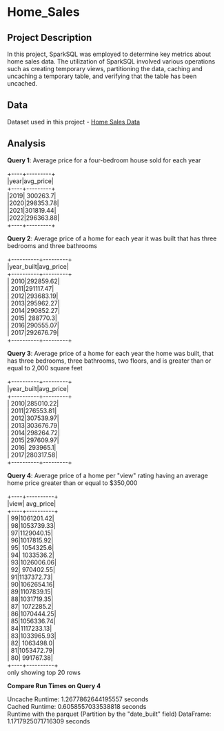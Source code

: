 # Home_Sales


## Project Description

In this project, SparkSQL was employed to determine key metrics about home sales data. The utilization of SparkSQL involved various operations such as creating temporary views, partitioning the data, caching and uncaching a temporary table, and verifying that the table has been uncached.

## Data

Dataset used in this project - [Home Sales Data](https://2u-data-curriculum-team.s3.amazonaws.com/dataviz-classroom/v1.2/22-big-data/home_sales_revised.csv)

## Analysis

**Query 1**: Average price for a four-bedroom house sold for each year

+----+---------+<br>
|year|avg_price|<br>
+----+---------+<br>
|2019| 300263.7|<br>
|2020|298353.78|<br>
|2021|301819.44|<br>
|2022|296363.88|<br>
+----+---------+<br>

**Query 2**: Average price of a home for each year it was built that has three bedrooms and three bathrooms

+----------+---------+<br>
|year_built|avg_price|<br>
+----------+---------+<br>
|      2010|292859.62|<br>
|      2011|291117.47|<br>
|      2012|293683.19|<br>
|      2013|295962.27|<br>
|      2014|290852.27|<br>
|      2015| 288770.3|<br>
|      2016|290555.07|<br>
|      2017|292676.79|<br>
+----------+---------+<br>

**Query 3**: Average price of a home for each year the home was built, that has three bedrooms, three bathrooms, two floors, and is greater than or equal to 2,000 square feet

+----------+---------+<br>
|year_built|avg_price|<br>
+----------+---------+<br>
|      2010|285010.22|<br>
|      2011|276553.81|<br>
|      2012|307539.97|<br>
|      2013|303676.79|<br>
|      2014|298264.72|<br>
|      2015|297609.97|<br>
|      2016| 293965.1|<br>
|      2017|280317.58|<br>
+----------+---------+<br>

**Query 4**: Average price of a home per "view" rating having an average home price greater than or equal to $350,000

+----+----------+<br>
|view| avg_price|<br>
+----+----------+<br>
|  99|1061201.42|<br>
|  98|1053739.33|<br>
|  97|1129040.15|<br>
|  96|1017815.92|<br>
|  95| 1054325.6|<br>
|  94| 1033536.2|<br>
|  93|1026006.06|<br>
|  92| 970402.55|<br>
|  91|1137372.73|<br>
|  90|1062654.16|<br>
|  89|1107839.15|<br>
|  88|1031719.35|<br>
|  87| 1072285.2|<br>
|  86|1070444.25|<br>
|  85|1056336.74|<br>
|  84|1117233.13|<br>
|  83|1033965.93|<br>
|  82| 1063498.0|<br>
|  81|1053472.79|<br>
|  80| 991767.38|<br>
+----+----------+<br>
only showing top 20 rows<br>


**Compare Run Times on Query 4**

Uncache Runtime: 1.2677862644195557 seconds<br>
Cached Runtime: 0.6058557033538818 seconds<br>
Runtime with the parquet (Partition by the "date_built" field) DataFrame: 1.1717925071716309 seconds<br>
